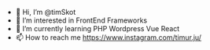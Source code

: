 - 👋 Hi, I’m @timSkot
- 👀 I’m interested in FrontEnd Frameworks
- 🌱 I’m currently learning PHP Wordpress Vue React
- 📫 How to reach me https://www.instagram.com/timur.ju/

<!---
timSkot/timSkot is a ✨ special ✨ repository because its `README.md` (this file) appears on your GitHub profile.
You can click the Preview link to take a look at your changes.
--->
